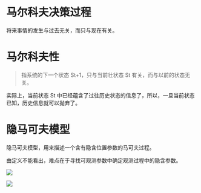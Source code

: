 # 马尔科夫决策过程

将来事情的发生与过去无关，而只与现在有关。  



# 马尔科夫性

> 指系统的下一个状态 St+1，只与当前壮状态 St 有关，而与以前的状态无关。

实际上，当前状态 St 中已经蕴含了过往历史状态的信息了，所以，一旦当前状态已知，历史信息就可以抛弃了。


# 隐马可夫模型

隐马可夫模型，用来描述一个含有隐含位置参数的马可夫过程。  

由定义不能看出，难点在于寻找可观测参数中确定观测过程中的隐含参数。  

![](http://ogemdlrap.bkt.clouddn.com/%E5%B1%8F%E5%B9%95%E5%BF%AB%E7%85%A7%202018-10-03%20%E4%B8%8B%E5%8D%885.07.05.png)  

![](http://ogemdlrap.bkt.clouddn.com/%E5%B1%8F%E5%B9%95%E5%BF%AB%E7%85%A7%202018-10-03%20%E4%B8%8B%E5%8D%885.07.13.png)  



